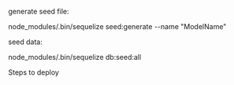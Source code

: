 generate seed file:

node_modules/.bin/sequelize seed:generate --name "ModelName"

seed data:

node_modules/.bin/sequelize db:seed:all

Steps to deploy 